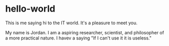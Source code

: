 # hello-world
This is me saying hi to the IT world. It's a pleasure to meet you.  

My name is Jordan. I am a aspiring researcher, scientist, and philosopher of a more practical nature. I havev a saying "If I can't use it it is useless." 
